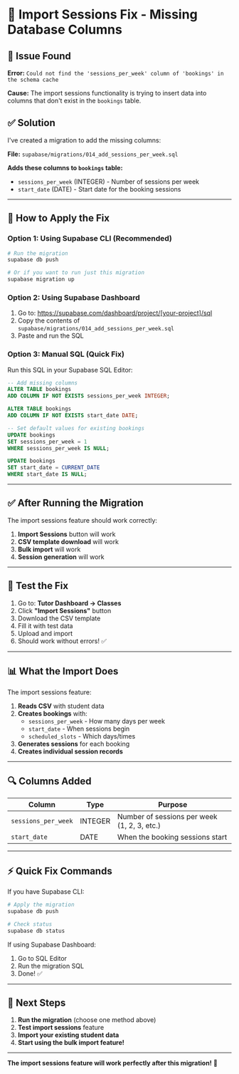 # 🔧 Import Sessions Fix - Missing Database Columns

## 🐛 Issue Found

**Error:** `Could not find the 'sessions_per_week' column of 'bookings' in the schema cache`

**Cause:** The import sessions functionality is trying to insert data into columns that don't exist in the `bookings` table.

## ✅ Solution

I've created a migration to add the missing columns:

**File:** `supabase/migrations/014_add_sessions_per_week.sql`

**Adds these columns to `bookings` table:**
- `sessions_per_week` (INTEGER) - Number of sessions per week
- `start_date` (DATE) - Start date for the booking sessions

---

## 🚀 How to Apply the Fix

### **Option 1: Using Supabase CLI (Recommended)**

```bash
# Run the migration
supabase db push

# Or if you want to run just this migration
supabase migration up
```

### **Option 2: Using Supabase Dashboard**

1. Go to: https://supabase.com/dashboard/project/[your-project]/sql
2. Copy the contents of `supabase/migrations/014_add_sessions_per_week.sql`
3. Paste and run the SQL

### **Option 3: Manual SQL (Quick Fix)**

Run this SQL in your Supabase SQL Editor:

```sql
-- Add missing columns
ALTER TABLE bookings 
ADD COLUMN IF NOT EXISTS sessions_per_week INTEGER;

ALTER TABLE bookings 
ADD COLUMN IF NOT EXISTS start_date DATE;

-- Set default values for existing bookings
UPDATE bookings 
SET sessions_per_week = 1 
WHERE sessions_per_week IS NULL;

UPDATE bookings 
SET start_date = CURRENT_DATE 
WHERE start_date IS NULL;
```

---

## ✅ After Running the Migration

The import sessions feature should work correctly:

1. **Import Sessions** button will work
2. **CSV template download** will work  
3. **Bulk import** will work
4. **Session generation** will work

---

## 🧪 Test the Fix

1. Go to: **Tutor Dashboard → Classes**
2. Click **"Import Sessions"** button
3. Download the CSV template
4. Fill it with test data
5. Upload and import
6. Should work without errors! ✅

---

## 📊 What the Import Does

The import sessions feature:

1. **Reads CSV** with student data
2. **Creates bookings** with:
   - `sessions_per_week` - How many days per week
   - `start_date` - When sessions begin
   - `scheduled_slots` - Which days/times
3. **Generates sessions** for each booking
4. **Creates individual session records**

---

## 🔍 Columns Added

| Column | Type | Purpose |
|--------|------|---------|
| `sessions_per_week` | INTEGER | Number of sessions per week (1, 2, 3, etc.) |
| `start_date` | DATE | When the booking sessions start |

---

## ⚡ Quick Fix Commands

If you have Supabase CLI:

```bash
# Apply the migration
supabase db push

# Check status
supabase db status
```

If using Supabase Dashboard:

1. Go to SQL Editor
2. Run the migration SQL
3. Done! ✅

---

## 🎯 Next Steps

1. **Run the migration** (choose one method above)
2. **Test import sessions** feature
3. **Import your existing student data**
4. **Start using the bulk import feature!**

---

**The import sessions feature will work perfectly after this migration!** 🚀
